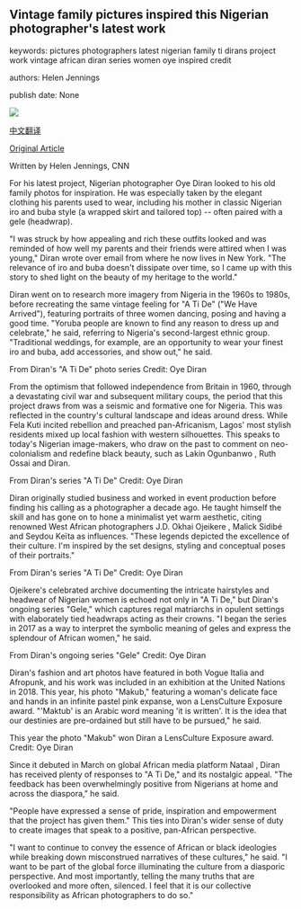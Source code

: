 ## Vintage family pictures inspired this Nigerian photographer's latest work

keywords: pictures photographers latest nigerian family ti dirans project work vintage african diran series women oye inspired credit

authors: Helen Jennings

publish date: None

![](https://cdn.cnn.com/cnnnext/dam/assets/200528110101-13-africa-avant-garde-super-tease.jpg)

[中文翻译](Vintage%20family%20pictures%20inspired%20this%20Nigerian%20photographer%27s%20latest%20work_zh.md)

[Original Article](https://edition.cnn.com/style/article/a-ti-de-oye-diran-photography/index.html)

Written by Helen Jennings, CNN

For his latest project, Nigerian photographer Oye Diran looked to his old family photos for inspiration. He was especially taken by the elegant clothing his parents used to wear, including his mother in classic Nigerian iro and buba style (a wrapped skirt and tailored top) -- often paired with a gele (headwrap).

"I was struck by how appealing and rich these outfits looked and was reminded of how well my parents and their friends were attired when I was young," Diran wrote over email from where he now lives in New York. "The relevance of iro and buba doesn't dissipate over time, so I came up with this story to shed light on the beauty of my heritage to the world."

Diran went on to research more imagery from Nigeria in the 1960s to 1980s, before recreating the same vintage feeling for "A Ti De" ("We Have Arrived"), featuring portraits of three women dancing, posing and having a good time. "Yoruba people are known to find any reason to dress up and celebrate," he said, referring to Nigeria's second-largest ethnic group. "Traditional weddings, for example, are an opportunity to wear your finest iro and buba, add accessories, and show out," he said.

From Diran's "A Ti De" photo series Credit: Oye Diran

From the optimism that followed independence from Britain in 1960, through a devastating civil war and subsequent military coups, the period that this project draws from was a seismic and formative one for Nigeria. This was reflected in the country's cultural landscape and ideas around dress. While Fela Kuti incited rebellion and preached pan-Africanism, Lagos' most stylish residents mixed up local fashion with western silhouettes. This speaks to today's Nigerian image-makers, who draw on the past to comment on neo-colonialism and redefine black beauty, such as Lakin Ogunbanwo , Ruth Ossai and Diran.

From Diran's series "A Ti De" Credit: Oye Diran

Diran originally studied business and worked in event production before finding his calling as a photographer a decade ago. He taught himself the skill and has gone on to hone a minimalist yet warm aesthetic, citing renowned West African photographers J.D. Okhai Ojeikere , Malick Sidibé and Seydou Keïta as influences. "These legends depicted the excellence of their culture. I'm inspired by the set designs, styling and conceptual poses of their portraits."

From Diran's series "A Ti De" Credit: Oye Diran

Ojeikere's celebrated archive documenting the intricate hairstyles and headwear of Nigerian women is echoed not only in "A Ti De," but Diran's ongoing series "Gele," which captures regal matriarchs in opulent settings with elaborately tied headwraps acting as their crowns. "I began the series in 2017 as a way to interpret the symbolic meaning of geles and express the splendour of African women," he said.

From Diran's ongoing series "Gele" Credit: Oye Diran

Diran's fashion and art photos have featured in both Vogue Italia and Afropunk, and his work was included in an exhibition at the United Nations in 2018. This year, his photo "Makub," featuring a woman's delicate face and hands in an infinite pastel pink expanse, won a LensCulture Exposure award. "'Maktub' is an Arabic word meaning 'it is written'. It is the idea that our destinies are pre-ordained but still have to be pursued," he said.

This year the photo "Makub" won Diran a LensCulture Exposure award. Credit: Oye Diran

Since it debuted in March on global African media platform Nataal , Diran has received plenty of responses to "A Ti De," and its nostalgic appeal. "The feedback has been overwhelmingly positive from Nigerians at home and across the diaspora," he said.

"People have expressed a sense of pride, inspiration and empowerment that the project has given them." This ties into Diran's wider sense of duty to create images that speak to a positive, pan-African perspective.

"I want to continue to convey the essence of African or black ideologies while breaking down misconstrued narratives of these cultures," he said. "I want to be part of the global force illuminating the culture from a diasporic perspective. And most importantly, telling the many truths that are overlooked and more often, silenced. I feel that it is our collective responsibility as African photographers to do so."